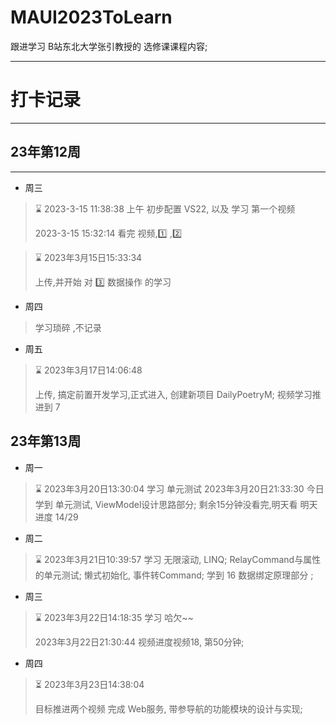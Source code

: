 # MAUI2023ToLearn
跟进学习 B站东北大学张引教授的 选修课课程内容;

---

# 打卡记录

---

## 23年第12周

---

* 周三

> :hourglass:  2023-3-15 11:38:38 
> 上午 初步配置 VS22, 以及 学习 第一个视频 
>
>  2023-3-15 15:32:14  看完 视频,:one: ,:two: 



> :hourglass: 2023年3月15日15:33:34
>
> 上传,并开始 对 :three: 数据操作 的学习



* 周四 

> 学习琐碎 ,不记录



* 周五

> :hourglass: 2023年3月17日14:06:48
>
> 上传, 搞定前置开发学习,正式进入, 创建新项目
> DailyPoetryM;  视频学习推进到  7

## 23年第13周

* 周一

> :hourglass: 2023年3月20日13:30:04
> 学习 单元测试
> 2023年3月20日21:33:30 今日 学到 单元测试, ViewModel设计思路部分; 剩余15分钟没看完,明天看
> 明天进度 14/29

* 周二

> :hourglass: 2023年3月21日10:39:57
> 学习 无限滚动, LINQ; RelayCommand与属性的单元测试;
>         懒式初始化, 事件转Command;
> 学到  16 数据绑定原理部分 ;

* 周三

> :hourglass: 2023年3月22日14:18:35
> 学习 哈欠~~ 
>
> 2023年3月22日21:30:44 视频进度视频18, 第50分钟;

* 周四

> :hourglass_flowing_sand: 2023年3月23日14:38:04 
>
> 目标推进两个视频  完成 Web服务, 带参导航的功能模块的设计与实现;
